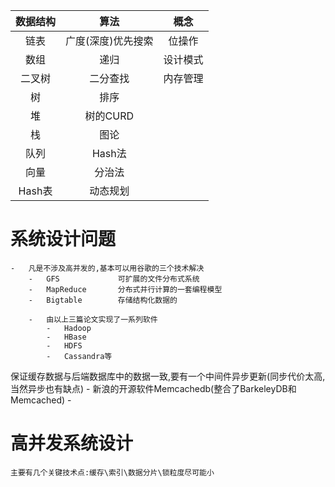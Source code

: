 | 数据结构 | 算法 | 概念 | 
| :--------: | :-----: | :----: |
| 链表| 广度(深度)优先搜索| 位操作| 
|数组| 递归| 设计模式| 
|二叉树| 二分查找| 内存管理| 
| 树| 排序| | 
| 堆| 树的CURD| 　| 
| 栈| 图论| 　| 
| 队列| Hash法| 　| 
| 向量| 分治法| 　| 
| Hash表| 动态规划| 　| 

  
  







# 系统设计问题
    -   凡是不涉及高并发的,基本可以用谷歌的三个技术解决
        -   GFS             可扩展的文件分布式系统
        -   MapReduce       分布式并行计算的一套编程模型
        -   Bigtable        存储结构化数据的
        
        -   由以上三篇论文实现了一系列软件
            -   Hadoop
            -   HBase
            -   HDFS
            -   Cassandra等






保证缓存数据与后端数据库中的数据一致,要有一个中间件异步更新(同步代价太高,当然异步也有缺点)
    -   新浪的开源软件Memcachedb(整合了BarkeleyDB和Memcached)
    -
          
          
#   高并发系统设计
    主要有几个关键技术点:缓存\索引\数据分片\锁粒度尽可能小


    
    
    
    
    
    
    
    
    
    
    
    
    
    
    
    
    
    
    
    
              